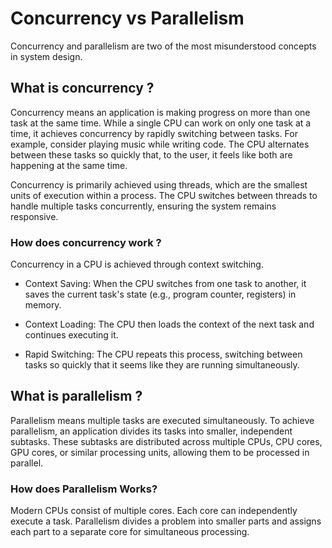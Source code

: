 # Concurrency vs Parallelism

Concurrency and parallelism are two of the most misunderstood concepts in system design.

## What is concurrency ?

Concurrency means an application is making progress on more than one task at the same time. While a single CPU can work on only one task at a time, it achieves concurrency by rapidly switching between tasks.
For example, consider playing music while writing code. The CPU alternates between these tasks so quickly that, to the user, it feels like both are happening at the same time.

Concurrency is primarily achieved using threads, which are the smallest units of execution within a process. The CPU switches between threads to handle multiple tasks concurrently, ensuring the system remains responsive.

### How does concurrency work ?

Concurrency in a CPU is achieved through context switching.

- Context Saving: When the CPU switches from one task to another, it saves the current task's state (e.g., program counter, registers) in memory.

- Context Loading: The CPU then loads the context of the next task and continues executing it.

- Rapid Switching: The CPU repeats this process, switching between tasks so quickly that it seems like they are running simultaneously.

## What is parallelism ?

Parallelism means multiple tasks are executed simultaneously. To achieve parallelism, an application divides its tasks into smaller, independent subtasks. These subtasks are distributed across multiple CPUs, CPU cores, GPU cores, or similar processing units, allowing them to be processed in parallel.

### How does Parallelism Works?

Modern CPUs consist of multiple cores. Each core can independently execute a task. Parallelism divides a problem into smaller parts and assigns each part to a separate core for simultaneous processing.
